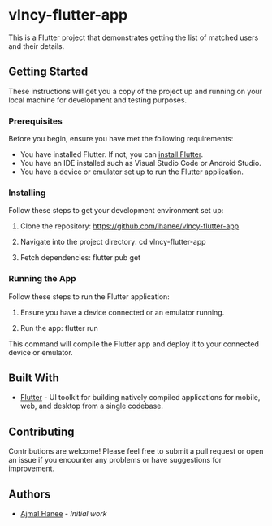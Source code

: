 # vlncy-flutter-app

This is a Flutter project that demonstrates getting the list of matched users and their details.

## Getting Started

These instructions will get you a copy of the project up and running on your local machine for development and testing purposes.

### Prerequisites

Before you begin, ensure you have met the following requirements:

- You have installed Flutter. If not, you can [install Flutter](https://flutter.dev/docs/get-started/install).
- You have an IDE installed such as Visual Studio Code or Android Studio.
- You have a device or emulator set up to run the Flutter application.

### Installing

Follow these steps to get your development environment set up:

1. Clone the repository:
   https://github.com/ihanee/vlncy-flutter-app

2. Navigate into the project directory:
   cd vlncy-flutter-app

3. Fetch dependencies:
   flutter pub get

### Running the App

Follow these steps to run the Flutter application:

1. Ensure you have a device connected or an emulator running.

2. Run the app: flutter run

This command will compile the Flutter app and deploy it to your connected device or emulator.

## Built With

- [Flutter](https://flutter.dev/) - UI toolkit for building natively compiled applications for mobile, web, and desktop from a single codebase.

## Contributing

Contributions are welcome! Please feel free to submit a pull request or open an issue if you encounter any problems or have suggestions for improvement.

## Authors

- [Ajmal Hanee](https://github.com/ihanee) - _Initial work_
